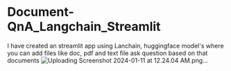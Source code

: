 # Document-QnA_Langchain_Streamlit
I have created an streamlit app using Lanchain, huggingface model's where you can add files like doc, pdf and text file ask question based on that documents
![Uploading Screenshot 2024-01-11 at 12.24.04 AM.png…]()


